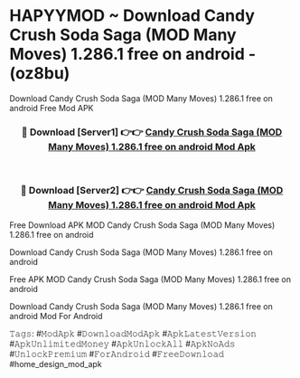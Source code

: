 # HAPYYMOD ~ Download Candy Crush Soda Saga (MOD Many Moves) 1.286.1 free on android - (oz8bu)
Download Candy Crush Soda Saga (MOD Many Moves) 1.286.1 free on android Free Mod APK

<div align="center">
<h3>🔴 Download [Server1] 👉👉 <a href="https://apk-comot.site?title=Candy_Crush_Soda_Saga_(MOD_Many_Moves)_1.286.1_free_on_android">Candy Crush Soda Saga (MOD Many Moves) 1.286.1 free on android Mod Apk</a></h3><br>

<h3>🔴 Download [Server2] 👉👉 <a href="https://apk-comot.site?title=Candy_Crush_Soda_Saga_(MOD_Many_Moves)_1.286.1_free_on_android">Candy Crush Soda Saga (MOD Many Moves) 1.286.1 free on android Mod Apk</a></h3>
</div>


Free Download APK MOD Candy Crush Soda Saga (MOD Many Moves) 1.286.1 free on android

Download Candy Crush Soda Saga (MOD Many Moves) 1.286.1 free on android 

Free APK MOD Candy Crush Soda Saga (MOD Many Moves) 1.286.1 free on android 

Download Candy Crush Soda Saga (MOD Many Moves) 1.286.1 free on android Mod For Android

𝚃𝚊𝚐𝚜: #𝙼𝚘𝚍𝙰𝚙𝚔 #𝙳𝚘𝚠𝚗𝚕𝚘𝚊𝚍𝙼𝚘𝚍𝙰𝚙𝚔 #𝙰𝚙𝚔𝙻𝚊𝚝𝚎𝚜𝚝𝚅𝚎𝚛𝚜𝚒𝚘𝚗 #𝙰𝚙𝚔𝚄𝚗𝚕𝚒𝚖𝚒𝚝𝚎𝚍𝙼𝚘𝚗𝚎𝚢 #𝙰𝚙𝚔𝚄𝚗𝚕𝚘𝚌𝚔𝙰𝚕𝚕 #𝙰𝚙𝚔𝙽𝚘𝙰𝚍𝚜 #𝚄𝚗𝚕𝚘𝚌𝚔𝙿𝚛𝚎𝚖𝚒𝚞𝚖 #𝙵𝚘𝚛𝙰𝚗𝚍𝚛𝚘𝚒𝚍 #𝙵𝚛𝚎𝚎𝙳𝚘𝚠𝚗𝚕𝚘𝚊𝚍 #home_design_mod_apk